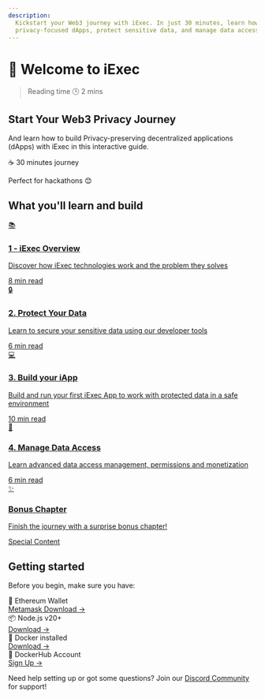 ```yaml
---
description:
  Kickstart your Web3 journey with iExec. In just 30 minutes, learn how to build
  privacy-focused dApps, protect sensitive data, and manage data access.
---
```


<script setup>
import InfoIcon from '../components/InfoIcon.vue'
</script>

# 👋 Welcome to iExec

> Reading time 🕒 2 mins

<div class="bg-gradient-to-r from-[#fcd15a] to-[#ffad4d] rounded-[6px] px-8 pb-4 text-gray-800 max-w-3xl mx-auto mb-6">
  <h2 class="text-2xl font-bold mt-0 border-none!">Start Your Web3 Privacy Journey</h2>
  <p>And learn how to build Privacy-preserving decentralized applications (dApps) with iExec in this interactive guide.</p>
  <div class="mt-6 flex items-center gap-4">
    <span class="bg-gray-900 text-white px-4 py-2 rounded-full font-medium">☕ 30 minutes journey</span>
    <p>Perfect for hackathons 😊</p>
  </div>
</div>

## What you'll learn and build

<div class="grid grid-cols-1 md:grid-cols-2 gap-6 my-8">
  <a href="helloWorld/1-overview" class="bg-[var(--vp-c-bg-soft)] rounded-[6px] p-6 shadow-md hover:shadow-lg transition-all! duration-300 hover:-translate-y-1 flex gap-4 no-underline! relative overflow-hidden before:absolute before:top-0 before:left-0 before:w-full before:h-1 before:bg-[#fcd15a] before:transform before:scale-x-0 before:origin-left before:transition-transform before:duration-300 hover:before:scale-x-100">
    <div class="text-3xl">📚</div>
    <div class="flex flex-col h-full min-h-[120px]">
      <h3 class="m-0! text-lg leading-tight text-[var(--vp-c-text-1)]">1 - iExec Overview</h3>
      <p class="my-4 text-sm text-[var(--vp-c-text-2)]">Discover how iExec technologies work and the problem they solves</p>
      <div class="mt-auto pt-3">
        <span class="inline-block text-sm bg-[var(--vp-c-bg-soft)] rounded text-[var(--vp-c-text-4)]">8 min read</span>
      </div>
    </div>
  </a>

  <a href="helloWorld/2-protectData" class="bg-[var(--vp-c-bg-soft)] rounded-[6px] p-6 shadow-md transition-all! hover:shadow-lg duration-300 hover:-translate-y-1 flex gap-4 no-underline! relative overflow-hidden before:absolute before:top-0 before:left-0 before:w-full before:h-1 before:bg-[#fcd15a] before:transform before:scale-x-0 before:origin-left before:transition-transform before:duration-300 hover:before:scale-x-100">
    <div class="text-3xl">🔒</div>
    <div class="flex flex-col h-full min-h-[120px]">
      <h3 class="m-0! text-lg leading-tight text-[var(--vp-c-text-1)]">2. Protect Your Data</h3>
      <p class="my-4 text-sm text-[var(--vp-c-text-2)]">Learn to secure your sensitive data using our developer tools</p>
      <div class="mt-auto pt-3">
        <span class="inline-block text-sm bg-[var(--vp-c-bg-soft)] rounded text-[var(--vp-c-text-4)]">6 min read</span>
      </div>
    </div>
  </a>

  <a href="helloWorld/3-buildIApp" class="bg-[var(--vp-c-bg-soft)] rounded-[6px] p-6 shadow-md hover:shadow-lg transition-all! duration-300 hover:-translate-y-1 flex gap-4 no-underline! relative overflow-hidden before:absolute before:top-0 before:left-0 before:w-full before:h-1 before:bg-[#fcd15a] before:transform before:scale-x-0 before:origin-left before:transition-transform before:duration-300 hover:before:scale-x-100">
    <div class="text-3xl">💻</div>
    <div class="flex flex-col h-full min-h-[120px]">
      <h3 class="m-0! text-lg leading-tight text-[var(--vp-c-text-1)]">3. Build your iApp</h3>
      <p class="my-4 text-sm text-[var(--vp-c-text-2)]">Build and run your first iExec App to work with protected data in a safe environment</p>
      <div class="mt-auto pt-3">
        <span class="inline-block text-sm bg-[var(--vp-c-bg-soft)] rounded text-[var(--vp-c-text-4)]">10 min read</span>
      </div>
    </div>
  </a>

  <a href="helloWorld/4-manageDataAccess" class="bg-[var(--vp-c-bg-soft)] rounded-[6px] p-6 shadow-md hover:shadow-lg transition-all! duration-300 hover:-translate-y-1 flex gap-4 no-underline! relative overflow-hidden before:absolute before:top-0 before:left-0 before:w-full before:h-1 before:bg-[#fcd15a] before:transform before:scale-x-0 before:origin-left before:transition-transform before:duration-300 hover:before:scale-x-100">
    <div class="text-3xl">🔑</div>
    <div class="flex flex-col h-full min-h-[120px]">
      <h3 class="m-0! text-lg leading-tight text-[var(--vp-c-text-1)]">4. Manage Data Access</h3>
      <p class="my-4 text-sm text-[var(--vp-c-text-2)]">Learn advanced data access management, permissions and monetization</p>
      <div class="mt-auto pt-3">
        <span class="inline-block text-sm bg-[var(--vp-c-bg-soft)] rounded text-[var(--vp-c-text-4)]">6 min read</span>
      </div>
    </div>
  </a>
  
  <a href="helloWorld/5-bonusChapter" class="bg-gradient-to-r from-[#ce2c68] to-[#3f0d3f] text-white rounded-[6px] p-6 shadow-md hover:shadow-lg transition-all! duration-300 hover:-translate-y-1 flex gap-4 no-underline! relative overflow-hidden before:absolute before:top-0 before:left-0 before:w-full before:h-1 before:bg-gradient-to-r before:from-[#ce2c68] before:to-[#3f0d3f] before:transform before:scale-x-0 before:origin-left before:transition-transform before:duration-300 hover:before:scale-x-100">
    <div class="text-3xl">✨</div>
    <div class="flex flex-col h-full min-h-[120px]">
      <h3 class="m-0 text-lg leading-tight text-white">Bonus Chapter</h3>
      <p class="my-4 text-sm text-white">Finish the journey with a surprise bonus chapter!</p>
      <div class="mt-auto pt-3">
        <span class="text-white">Special Content</span>
      </div>
    </div>
  </a>
</div>

## Getting started

Before you begin, make sure you have:

<div class="flex flex-col gap-2 my-4 pl-0">
  <div class="flex items-center gap-4 text-left">
    <div class="flex items-center gap-1 flex-1 text-sm font-medium">
      🦊 Ethereum Wallet 
      <InfoIcon tooltip="Required to interact with iExec sidechain Bellecour features, manage your data access permissions, and handle transactions on the iExec platform" />
    </div>
    <a target="_blank" href="https://chromewebstore.google.com/detail/metamask/nkbihfbeogaeaoehlefnkodbefgpgknn" class="no-underline! text-sm ml-auto hover:underline!">Metamask Download →</a>
  </div>
  <div class="flex items-center gap-4 text-left">
    <div class="flex items-center gap-1 flex-1 text-sm font-medium">
      📦 Node.js v20+ 
      <InfoIcon tooltip="Required runtime environment for running JavaScript code and managing project dependencies" />
    </div>
    <a target="_blank" href="https://nodejs.org/en/" class="no-underline! text-sm ml-auto hover:underline!">Download →</a>
  </div>
   <div class="flex items-center gap-4 text-left">
    <div class="flex items-center gap-1 flex-1 text-sm font-medium">
      🐳 Docker installed 
      <InfoIcon tooltip="Docker is essential for creating isolated containers that package your iExec applications with all dependencies. This ensures consistent and secure execution across different environments, especially in TEEs (Trusted Execution Environments)" />
    </div>
    <a target="_blank" href="https://docker.com/" class="no-underline! text-sm ml-auto hover:underline!">Download →</a>
  </div>
  
  <div class="flex items-center gap-4 text-left">
    <div class="flex items-center gap-1 flex-1 text-sm font-medium">
      🐳 DockerHub Account 
      <InfoIcon tooltip="Needed to publish and manage your iExec applications in containers for secure deployment" />
    </div>
    <a target="_blank" href="https://hub.docker.com/" class="no-underline! text-sm ml-auto hover:underline!">Sign Up →</a>
  </div>
</div>

<div class="bg-gradient-to-r from-green-400/10 to-green-400/5 rounded-[6px] p-6 border-l-4 border-green-600 mb-6">
  <p class="m-0! font-medium">Need help setting up or got some questions? Join our <a target="_blank" href="https://discord.gg/6yrgRH6ATD">Discord Community</a> for support!</p>
</div>
